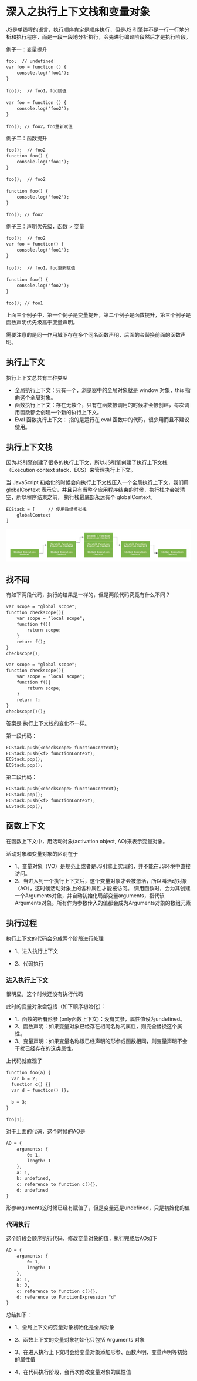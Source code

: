 # 深入之执行上下文栈和变量对象

JS是单线程的语言，执行顺序肯定是顺序执行，但是JS 引擎并不是一行一行地分析和执行程序，而是一段一段地分析执行，会先进行编译阶段然后才是执行阶段。

例子一：变量提升

```
foo;  // undefined
var foo = function () {
    console.log('foo1');
}

foo();  // foo1，foo赋值

var foo = function () {
    console.log('foo2');
}

foo(); // foo2，foo重新赋值
```

例子二：函数提升

```
foo();  // foo2
function foo() {
    console.log('foo1');
}

foo();  // foo2

function foo() {
    console.log('foo2');
}

foo(); // foo2
```

例子三：声明优先级，函数 > 变量

```
foo();  // foo2
var foo = function() {
    console.log('foo1');
}

foo();  // foo1，foo重新赋值

function foo() {
    console.log('foo2');
}

foo(); // foo1
```

上面三个例子中，第一个例子是变量提升，第二个例子是函数提升，第三个例子是函数声明优先级高于变量声明。

需要注意的是同一作用域下存在多个同名函数声明，后面的会替换前面的函数声明。

## 执行上下文
执行上下文总共有三种类型

* 全局执行上下文：只有一个，浏览器中的全局对象就是 window 对象，this 指向这个全局对象。
* 函数执行上下文：存在无数个，只有在函数被调用的时候才会被创建，每次调用函数都会创建一个新的执行上下文。
* Eval 函数执行上下文： 指的是运行在 eval 函数中的代码，很少用而且不建议使用。

## 执行上下文栈
因为JS引擎创建了很多的执行上下文，所以JS引擎创建了执行上下文栈（Execution context stack，ECS）来管理执行上下文。

当 JavaScript 初始化的时候会向执行上下文栈压入一个全局执行上下文，我们用 globalContext 表示它，并且只有当整个应用程序结束的时候，执行栈才会被清空，所以程序结束之前， 执行栈最底部永远有个 globalContext。

```
ECStack = [		// 使用数组模拟栈
    globalContext
]
```

![](./img/1.2.1.jpg)

## 找不同

有如下两段代码，执行的结果是一样的，但是两段代码究竟有什么不同？

```
var scope = "global scope";
function checkscope(){
    var scope = "local scope";
    function f(){
        return scope;
    }
    return f();
}
checkscope();
```

```
var scope = "global scope";
function checkscope(){
    var scope = "local scope";
    function f(){
        return scope;
    }
    return f;
}
checkscope()();
```

答案是 执行上下文栈的变化不一样。

第一段代码：

```
ECStack.push(<checkscope> functionContext);
ECStack.push(<f> functionContext);
ECStack.pop();
ECStack.pop();
```

第二段代码：

```
ECStack.push(<checkscope> functionContext);
ECStack.pop();
ECStack.push(<f> functionContext);
ECStack.pop();
```

## 函数上下文
在函数上下文中，用活动对象(activation object, AO)来表示变量对象。

活动对象和变量对象的区别在于

* 1、变量对象（VO）是规范上或者是JS引擎上实现的，并不能在JS环境中直接访问。
* 2、当进入到一个执行上下文后，这个变量对象才会被激活，所以叫活动对象（AO），这时候活动对象上的各种属性才能被访问。
调用函数时，会为其创建一个Arguments对象，并自动初始化局部变量arguments，指代该Arguments对象。所有作为参数传入的值都会成为Arguments对象的数组元素

## 执行过程
执行上下文的代码会分成两个阶段进行处理

* 1、进入执行上下文

* 2、代码执行

### 进入执行上下文
很明显，这个时候还没有执行代码

此时的变量对象会包括（如下顺序初始化）：

* 1、函数的所有形参 (only函数上下文)：没有实参，属性值设为undefined。
* 2、函数声明：如果变量对象已经存在相同名称的属性，则完全替换这个属性。
* 3、变量声明：如果变量名称跟已经声明的形参或函数相同，则变量声明不会干扰已经存在的这类属性。

上代码就直观了

```
function foo(a) {
  var b = 2;
  function c() {}
  var d = function() {};

  b = 3;
}

foo(1);
```

对于上面的代码，这个时候的AO是

```
AO = {
    arguments: {
        0: 1,
        length: 1
    },
    a: 1,
    b: undefined,
    c: reference to function c(){},
    d: undefined
}
```

形参arguments这时候已经有赋值了，但是变量还是undefined，只是初始化的值

### 代码执行
这个阶段会顺序执行代码，修改变量对象的值，执行完成后AO如下

```
AO = {
    arguments: {
        0: 1,
        length: 1
    },
    a: 1,
    b: 3,
    c: reference to function c(){},
    d: reference to FunctionExpression "d"
}

```

总结如下：

* 1、全局上下文的变量对象初始化是全局对象

* 2、函数上下文的变量对象初始化只包括 Arguments 对象

* 3、在进入执行上下文时会给变量对象添加形参、函数声明、变量声明等初始的属性值

* 4、在代码执行阶段，会再次修改变量对象的属性值